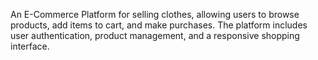 An E-Commerce Platform for selling clothes,
allowing users to browse products,
add items to cart, and make purchases.
The platform includes user authentication,
product management, and a responsive shopping interface.

